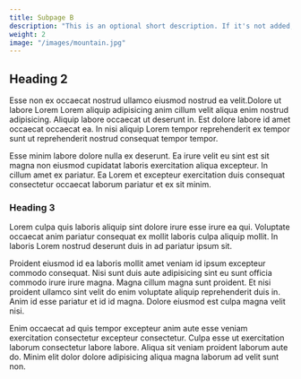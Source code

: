 ```yaml
---
title: Subpage B
description: "This is an optional short description. If it's not added, the first paragraph gets truncated."
weight: 2
image: "/images/mountain.jpg"
---
```


## Heading 2

Esse non ex occaecat nostrud ullamco eiusmod nostrud ea velit.Dolore ut labore Lorem Lorem aliquip adipisicing anim cillum velit aliqua enim nostrud adipisicing. Aliquip labore occaecat ut deserunt in. Est dolore labore id amet occaecat occaecat ea. In nisi aliquip Lorem tempor reprehenderit ex tempor sunt ut reprehenderit nostrud consequat tempor tempor.

Esse minim labore dolore nulla ex deserunt. Ea irure velit eu sint est sit magna non eiusmod cupidatat laboris exercitation aliqua excepteur. In cillum amet ex pariatur. Ea Lorem et excepteur exercitation duis consequat consectetur occaecat laborum pariatur et ex sit minim.

### Heading 3

Lorem culpa quis laboris aliquip sint dolore irure esse irure ea qui. Voluptate occaecat anim pariatur consequat ex mollit laboris culpa aliquip mollit. In laboris Lorem nostrud deserunt duis in ad pariatur ipsum sit.

Proident eiusmod id ea laboris mollit amet veniam id ipsum excepteur commodo consequat. Nisi sunt duis aute adipisicing sint eu sunt officia commodo irure irure magna. Magna cillum magna sunt proident. Et nisi proident ullamco sint velit do enim voluptate aliquip reprehenderit duis in. Anim id esse pariatur et id id magna. Dolore eiusmod est culpa magna velit nisi.

Enim occaecat ad quis tempor excepteur anim aute esse veniam exercitation consectetur excepteur consectetur. Culpa esse ut exercitation laborum consectetur labore labore. Aliqua sit veniam proident laborum aute do. Minim elit dolor dolore adipisicing aliqua magna laborum ad velit sunt non.
